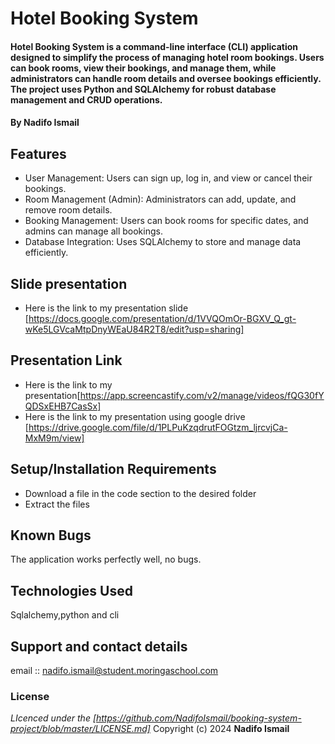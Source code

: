 #  Hotel Booking System
#### Hotel Booking System is a command-line interface (CLI) application designed to simplify the process of managing hotel room bookings. Users can book rooms, view their bookings, and manage them, while administrators can handle room details and oversee bookings efficiently. The project uses Python and SQLAlchemy for robust database management and CRUD operations.
#### **By Nadifo Ismail**
## Features
* User Management: Users can sign up, log in, and view or cancel their bookings.
* Room Management (Admin): Administrators can add, update, and remove room details.
* Booking Management: Users can book rooms for specific dates, and admins can manage all bookings.
* Database Integration: Uses SQLAlchemy to store and manage data efficiently.
## Slide presentation 
* Here is the link to my presentation slide [https://docs.google.com/presentation/d/1VVQOmOr-BGXV_Q_gt-wKe5LGVcaMtpDnyWEaU84R2T8/edit?usp=sharing]
## Presentation Link
* Here is the link to my presentation[https://app.screencastify.com/v2/manage/videos/fQG30fYQDSxEHB7CasSx]
*  Here is the link to my presentation using google drive
[https://drive.google.com/file/d/1PLPuKzqdrutFOGtzm_ljrcvjCa-MxM9m/view]
## Setup/Installation Requirements
* Download a file in the code section to the desired folder
* Extract the files
## Known Bugs
The application works perfectly well, no bugs.
## Technologies Used
Sqlalchemy,python and cli
## Support and contact details
email :: nadifo.ismail@student.moringaschool.com
### License
*LIcenced under the [https://github.com/NadifoIsmail/booking-system-project/blob/master/LICENSE.md]*
Copyright (c) 2024 **Nadifo Ismail**